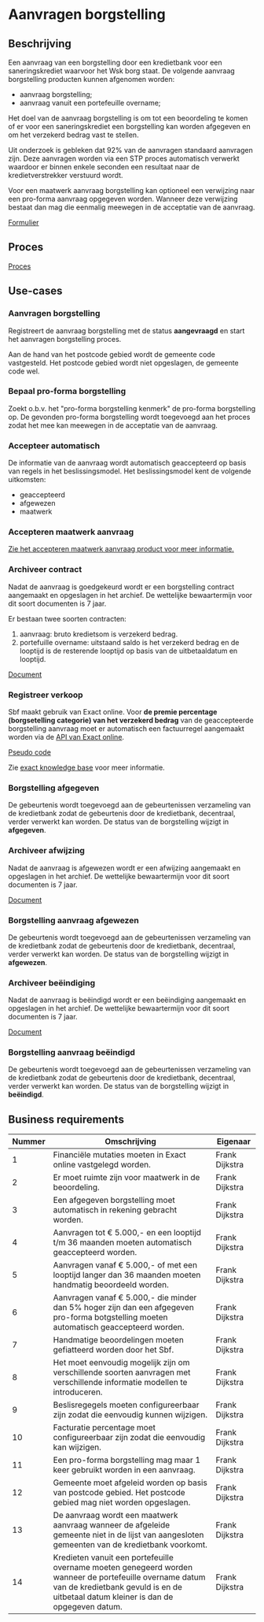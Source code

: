 # Aanvragen borgstelling

## Beschrijving

Een aanvraag van een borgstelling door een kredietbank voor een saneringskrediet waarvoor het Wsk borg staat. De volgende aanvraag borgstelling producten kunnen afgenomen worden:

* aanvraag borgstelling;
* aanvraag vanuit een portefeuille overname;

Het doel van de aanvraag borgstelling is om tot een beoordeling te komen of er voor een saneringskrediet een borgstelling kan worden afgegeven en om het verzekerd bedrag vast te stellen.

Uit onderzoek is gebleken dat 92% van de aanvragen standaard aanvragen zijn. Deze aanvragen worden via een STP proces automatisch verwerkt waardoor er binnen enkele seconden een resultaat naar de kredietverstrekker verstuurd wordt.

Voor een maatwerk aanvraag borgstelling kan optioneel een verwijzing naar een pro-forma aanvraag opgegeven worden. Wanneer deze verwijzing bestaat dan mag die eenmalig meewegen in de acceptatie van de aanvraag.

<!-- einde -->

[Formulier](product.user-task.yml)

## Proces

[Proces](proces.bpmn)

## Use-cases

### Aanvragen borgstelling

Registreert de aanvraag borgstelling met de status **aangevraagd** en start het aanvragen borgstelling proces.

Aan de hand van het postcode gebied wordt de gemeente code vastgesteld. Het postcode gebied wordt niet opgeslagen, de gemeente code wel.

### Bepaal pro-forma borgstelling

Zoekt o.b.v. het "pro-forma borgstelling kenmerk" de pro-forma borgstelling op. De gevonden pro-forma borgstelling wordt toegevoegd aan het proces zodat het mee kan meewegen in de acceptatie van de aanvraag.

### Accepteer automatisch

De informatie van de aanvraag wordt automatisch geaccepteerd op basis van regels in het beslissingsmodel. Het beslissingsmodel kent de volgende uitkomsten:

* geaccepteerd
* afgewezen
* maatwerk

### Accepteren maatwerk aanvraag

[Zie het accepteren maatwerk aanvraag product voor meer informatie.](accepteren-maatwerk-aanvraag/index.md)

### Archiveer contract

Nadat de aanvraag is goedgekeurd wordt er een borgstelling contract aangemaakt en opgeslagen in het archief. De wettelijke bewaartermijn voor dit soort documenten is 7 jaar.

Er bestaan twee soorten contracten:

1. aanvraag: bruto kredietsom is verzekerd bedrag.
2. portefuille overname: uitstaand saldo is het verzekerd bedrag en de looptijd is de resterende looptijd op basis van de uitbetaaldatum en looptijd.

[Document](contract.message.md)

### Registreer verkoop

Sbf maakt gebruik van Exact online.  Voor **de premie percentage (borgsetelling categorie) van het verzekerd bedrag** van de geaccepteerde borgstelling aanvraag moet er automatisch een factuurregel aangemaakt worden via de [API van Exact online](https://start.exactonline.nl/docs/HlpRestAPIResourcesDetails.aspx?name=SalesInvoiceSalesInvoiceLines).

[Pseudo code](RegistreerBorgstellingVerkoopUseCase.java)

Zie [exact knowledge base](https://support.exactonline.com/community/s/knowledge-base#All-All-DNO-Content-restapibusinessexamplesalesorder) voor meer informatie.

### Borgstelling afgegeven

De gebeurtenis wordt toegevoegd aan de gebeurtenissen verzameling van de kredietbank zodat de gebeurtenis door de kredietbank, decentraal, verder verwerkt kan worden. De status van de borgstelling wijzigt in **afgegeven**.

### Archiveer afwijzing

Nadat de aanvraag is afgewezen wordt er een afwijzing aangemaakt en opgeslagen in het archief. De wettelijke bewaartermijn voor dit soort documenten is 7 jaar.

[Document](afwijzing.message.md)

### Borgstelling aanvraag afgewezen

De gebeurtenis wordt toegevoegd aan de gebeurtenissen verzameling van de kredietbank zodat de gebeurtenis door de kredietbank, decentraal, verder verwerkt kan worden. De status van de borgstelling wijzigt in **afgewezen**.

### Archiveer beëindiging

Nadat de aanvraag is beëindigd wordt er een beëindiging aangemaakt en opgeslagen in het archief. De wettelijke bewaartermijn voor dit soort documenten is 7 jaar.

[Document](beeindiging.message.md)

### Borgstelling aanvraag beëindigd

De gebeurtenis wordt toegevoegd aan de gebeurtenissen verzameling van de kredietbank zodat de gebeurtenis door de kredietbank, decentraal, verder verwerkt kan worden. De status van de borgstelling wijzigt in **beëindigd**.

## Business requirements

| Nummer | Omschrijving                                                                                                                         | Eigenaar                  |
| -------| ------------------------------------------------------------------------------------------------------------------------------------ | ------------------------- |
| 1      | Financiële mutaties moeten in Exact online vastgelegd worden.                                                                        | Frank Dijkstra |
| 2      | Er moet ruimte zijn voor maatwerk in de beoordeling.                                                                                 | Frank Dijkstra |
| 3      | Een afgegeven borgstelling moet automatisch in rekening gebracht worden.                                                             | Frank Dijkstra |
| 4      | Aanvragen tot € 5.000,- en een looptijd t/m 36 maanden moeten automatisch geaccepteerd worden.                                       | Frank Dijkstra |
| 5      | Aanvragen vanaf € 5.000,- of met een looptijd langer dan 36 maanden moeten handmatig beoordeeld worden.                              | Frank Dijkstra |
| 6      | Aanvragen vanaf € 5.000,- die minder dan 5% hoger zijn dan een afgegeven pro-forma botgstelling moeten automatisch geaccepteerd worden. | Frank Dijkstra |
| 7      | Handmatige beoordelingen moeten gefiatteerd worden door het Sbf.                                                                     | Frank Dijkstra |
| 8      | Het moet eenvoudig mogelijk zijn om verschillende soorten aanvragen met verschillende informatie modellen te introduceren.           | Frank Dijkstra |
| 9      | Beslisregegels moeten configureerbaar zijn zodat die eenvoudig kunnen wijzigen.                                                      | Frank Dijkstra |
| 10     | Facturatie percentage moet configureerbaar zijn zodat die eenvoudig kan wijzigen.                                                    | Frank Dijkstra |
| 11     | Een pro-forma borgstelling mag maar 1 keer gebruikt worden in een aanvraag.                                                                 | Frank Dijkstra |
| 12      | Gemeente moet afgeleid worden op basis van postcode gebied. Het postcode gebied mag niet worden opgeslagen.                          | Frank Dijkstra |
| 13     | De aanvraag wordt een maatwerk aanvraag wanneer de afgeleide gemeente niet in de lijst van aangesloten gemeenten van de kredietbank voorkomt.   | Frank Dijkstra |
| 14 | Kredieten vanuit een portefeuille overname moeten genegeerd worden wanneer de portefeuille overname datum van de kredietbank gevuld is en de uitbetaal datum kleiner is dan de opgegeven datum. | Frank Dijkstra |

